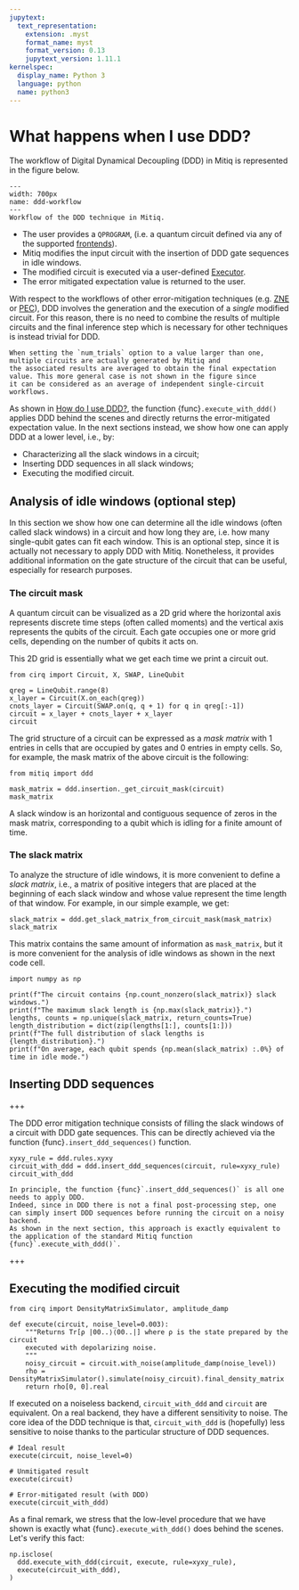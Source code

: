 ```yaml
---
jupytext:
  text_representation:
    extension: .myst
    format_name: myst
    format_version: 0.13
    jupytext_version: 1.11.1
kernelspec:
  display_name: Python 3
  language: python
  name: python3
---
```


# What happens when I use DDD?

The workflow of Digital Dynamical Decoupling (DDD) in Mitiq is represented in the figure below.

```{figure} ../img/ddd_workflow.svg
---
width: 700px
name: ddd-workflow
---
Workflow of the DDD technique in Mitiq.
```

- The user provides a `QPROGRAM`, (i.e. a quantum circuit defined via any of the supported [frontends](frontends-backends.myst)).
- Mitiq modifies the input circuit with the insertion of DDD gate sequences in idle windows.
- The modified circuit is executed via a user-defined [Executor](executors.myst).
- The error mitigated expectation value is returned to the user.

With respect to the workflows of other error-mitigation techniques (e.g. [ZNE](zne-4-low-level.myst) or [PEC](pec-4-low-level.myst)),
DDD involves the generation and the execution of a _single_ modified circuit.
For this reason, there is no need to combine the results of multiple circuits and the final inference step which is necessary for other 
techniques is instead trivial for DDD.

```{note}
When setting the `num_trials` option to a value larger than one, multiple circuits are actually generated by Mitiq and 
the associated results are averaged to obtain the final expectation value. This more general case is not shown in the figure since
it can be considered as an average of independent single-circuit workflows.
```

As shown in [How do I use DDD?](ddd-1-intro.myst), the function {func}`.execute_with_ddd()` applies DDD behind the scenes 
and directly returns the error-mitigated expectation value.
In the next sections instead, we show how one can apply DDD at a lower level, i.e., by:

- Characterizing all the slack windows in a circuit;
- Inserting DDD sequences in all slack windows;
- Executing the modified circuit.

## Analysis of idle windows (optional step)

In this section we show how one can determine all the idle windows (often called slack windows) in a circuit and how long they are,
i.e. how many single-qubit gates can fit each window. 
This is an optional step, since it is actually not necessary to apply DDD with Mitiq. 
Nonetheless, it provides additional information on the gate structure of the circuit that can be useful, especially for research purposes. 

### The circuit mask
A quantum circuit can be visualized as a 2D grid where the horizontal axis represents discrete
time steps (often called moments) and the vertical axis represents the qubits of the circuit. Each gate occupies one or more grid cells,
depending on the number of qubits it acts on. 

This 2D grid is essentially what we get each time we print a circuit out.

```{code-cell} ipython3
from cirq import Circuit, X, SWAP, LineQubit

qreg = LineQubit.range(8)
x_layer = Circuit(X.on_each(qreg))
cnots_layer = Circuit(SWAP.on(q, q + 1) for q in qreg[:-1])
circuit = x_layer + cnots_layer + x_layer
circuit
```

The grid structure of a circuit can be expressed as a _mask matrix_ with $1$ entries in cells that
are occupied by gates and $0$ entries in empty cells. So, for example, the mask matrix of the above circuit is the following:

```{code-cell} ipython3
from mitiq import ddd

mask_matrix = ddd.insertion._get_circuit_mask(circuit)
mask_matrix
```

A slack window is an horizontal and contiguous sequence of zeros in the mask matrix, corresponding to a qubit which is
idling for a finite amount of time.

### The slack matrix

To analyze the structure of idle windows, it is more convenient to define a _slack matrix_, i.e.,
a matrix of positive integers that are placed at the beginning of each slack window and whose value represent the
time length of that window. For example, in our simple example, we get:

```{code-cell} ipython3
slack_matrix = ddd.get_slack_matrix_from_circuit_mask(mask_matrix)
slack_matrix
```

This matrix contains the same amount of information as `mask_matrix`, but it is more convenient for the analysis
of idle windows as shown in the next code cell.

```{code-cell} ipython3
import numpy as np 

print(f"The circuit contains {np.count_nonzero(slack_matrix)} slack windows.")
print(f"The maximum slack length is {np.max(slack_matrix)}.")
lengths, counts = np.unique(slack_matrix, return_counts=True)
length_distribution = dict(zip(lengths[1:], counts[1:]))
print(f"The full distribution of slack lengths is {length_distribution}.")
print(f"On average, each qubit spends {np.mean(slack_matrix) :.0%} of time in idle mode.")
```

## Inserting DDD sequences

+++

The DDD error mitigation technique consists of filling the slack windows of a circuit with DDD gate sequences.
This can be directly achieved via the function {func}`.insert_ddd_sequences()` function.

```{code-cell} ipython3
xyxy_rule = ddd.rules.xyxy
circuit_with_ddd = ddd.insert_ddd_sequences(circuit, rule=xyxy_rule)
circuit_with_ddd
```

```{note}
In principle, the function {func}`.insert_ddd_sequences()` is all one needs to apply DDD.
Indeed, since in DDD there is not a final post-processing step, one can simply insert DDD sequences before running the circuit on a noisy backend.
As shown in the next section, this approach is exactly equivalent to the application of the standard Mitiq function {func}`.execute_with_ddd()`. 
```

+++

## Executing the modified circuit

```{code-cell} ipython3
from cirq import DensityMatrixSimulator, amplitude_damp

def execute(circuit, noise_level=0.003):
    """Returns Tr[ρ |00..⟩⟨00..|] where ρ is the state prepared by the circuit
    executed with depolarizing noise.
    """
    noisy_circuit = circuit.with_noise(amplitude_damp(noise_level))
    rho = DensityMatrixSimulator().simulate(noisy_circuit).final_density_matrix
    return rho[0, 0].real
```

If executed on a noiseless backend, `circuit_with_ddd` and `circuit` are equivalent.
On a real backend, they have a different sensitivity to noise. The core idea of the DDD technique is that,
`circuit_with_ddd` is (hopefully) less sensitive to noise thanks to the particular structure of DDD sequences.

```{code-cell} ipython3
# Ideal result
execute(circuit, noise_level=0)
```

```{code-cell} ipython3
# Unmitigated result
execute(circuit)
```

```{code-cell} ipython3
# Error-mitigated result (with DDD)
execute(circuit_with_ddd)
```

As a final remark, we stress that the low-level procedure that we have shown is exactly what {func}`.execute_with_ddd()` does behind the scenes.
Let's verify this fact: 

```{code-cell} ipython3
np.isclose(
  ddd.execute_with_ddd(circuit, execute, rule=xyxy_rule),
  execute(circuit_with_ddd),
)
```
